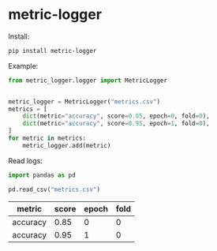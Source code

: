 # metric-logger

Install:

```bash
pip install metric-logger
```

Example:

```python
from metric_logger.logger import MetricLogger


metric_logger = MetricLogger("metrics.csv")
metrics = [
    dict(metric="accuracy", score=0.85, epoch=0, fold=0),
    dict(metric="accuracy", score=0.95, epoch=1, fold=0),
]
for metric in metrics:
    metric_logger.add(metric)
```

Read logs:

```python
import pandas as pd

pd.read_csv("metrics.csv")
```

| metric	  | score	 | epoch | 	fold |
|----------|--------|-------|-------|
| accuracy | 0.85   | 0     | 0     |
| accuracy | 0.95   | 1     | 0     |
